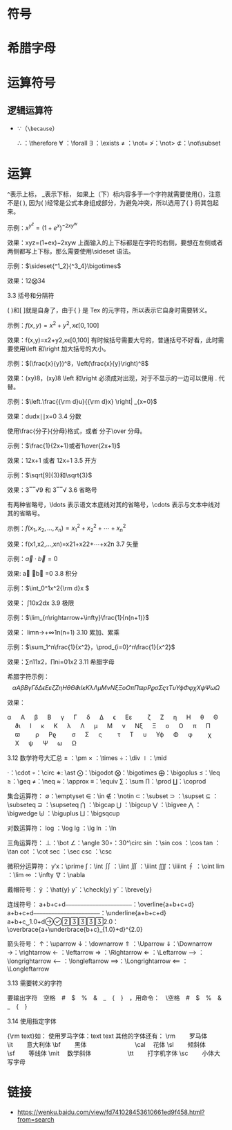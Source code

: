 # 符号

# 希腊字母

# 运算符号

## 逻辑运算符

- $\because$（`\because`）

  ∴ ：\therefore
  ∀ ：\forall
  ∃ ：\exists
  ≠ ：\not=
  ≯：\not>
  ⊄：\not\subset

# 运算

^表示上标，
\_表示下标，
如果上（下）标内容多于一个字符就需要使用{}，注意不是( ), 因为( )经常是公式本身组成部分，为避免冲突，所以选用了{ } 将其包起来。

示例：$x^{y^z}=(1+e^x)^{-2xy^w}$

效果：xyz=(1+ex)−2xyw
上面输入的上下标都是在字符的右侧，要想在左侧或者两侧都写上下标，那么需要使用\sideset 语法。

示例：$\sideset{^1_2}{^3_4}\bigotimes$

效果：12⨂34

3.3 括号和分隔符

( )和[ ]就是自身了，由于{ } 是 Tex 的元字符，所以表示它自身时需要转义。

示例：$f(x,y) = x^2 + y^2, x\epsilon[0,100]$

效果：f(x,y)=x2+y2,xϵ[0,100]
有时候括号需要大号的，普通括号不好看，此时需要使用\left 和\right 加大括号的大小。

示例：$(\frac{x}{y})^8，\left(\frac{x}{y}\right)^8$

效果：(xy)8，(xy)8
\left 和\right 必须成对出现，对于不显示的一边可以使用 . 代替。

示例：$\left.\frac{{\rm d}u}{{\rm d}x} \right| _{x=0}$

效果：dudx∣∣x=0
3.4 分数

使用\frac{分子}{分母}格式，或者 分子\over 分母。

示例：$\frac{1}{2x+1}或者1\over{2x+1}$

效果：12x+1 或者 12x+1
3.5 开方

示例：$\sqrt[9]{3}和\sqrt{3}$

效果：3‾‾√9 和 3‾‾√
3.6 省略号

有两种省略号，\ldots 表示语文本底线对其的省略号，\cdots 表示与文本中线对其的省略号。

示例：$f(x_1, x_2, \ldots, x_n)=x_1^2 + x_2^2+ \cdots + x_n^2$

效果：f(x1,x2,…,xn)=x21+x22+⋯+x2n
3.7 矢量

示例：$\vec{a} \cdot \vec{b}=0$

效果: a⃗ ⋅b⃗ =0
3.8 积分

示例：$\int_0^1x^2{\rm d}x $

效果： ∫10x2dx
3.9 极限

示例：$\lim_{n\rightarrow+\infty}\frac{1}{n(n+1)}$

效果： limn→+∞1n(n+1)
3.10 累加、累乘

示例：$\sum_1^n\frac{1}{x^2}，\prod_{i=0}^n\frac{1}{x^2}$

效果：∑n11x2，∏ni=01x2
3.11 希腊字母

希腊字符示例：$$\alpha　A　\beta　B　\gamma　\Gamma　\delta　\Delta　\epsilon　E \varepsilon　　\zeta　Z　\eta　H　\theta　\Theta　\vartheta \iota　I　\kappa　K　\lambda　\Lambda　\mu　M　\nu　N \xi　\Xi　o　O　\pi　\Pi　\varpi　　\rho　P \varrho　　\sigma　\Sigma　\varsigma　　\tau　T　\upsilon　\Upsilon \phi　\Phi　\varphi　　\chi　X　\psi　\Psi　\omega　\Omega$$

效果：

α 　 A 　 β 　 B 　 γ 　 Γ 　 δ 　 Δ 　 ϵ 　 Eε 　　 ζ 　 Z 　 η 　 H 　 θ 　 Θ 　 ϑι 　 I 　 κ 　 K 　 λ 　 Λ 　 μ 　 M 　 ν 　 Nξ 　 Ξ 　 o 　 O 　 π 　 Π 　 ϖ 　　 ρ 　 Pϱ 　　 σ 　 Σ 　 ς 　　 τ 　 T 　 υ 　 Υϕ 　 Φ 　 φ 　　 χ 　 X 　 ψ 　 Ψ 　 ω 　 Ω

3.12 数学符号大汇总
± ：\pm
× ：\times
÷：\div
∣：\mid

⋅：\cdot
∘：\circ
∗: \ast
⨀：\bigodot
⨂：\bigotimes
⨁：\bigoplus
≤：\leq
≥：\geq
≠：\neq
≈：\approx
≡：\equiv
∑：\sum
∏：\prod
∐：\coprod

集合运算符：
∅：\emptyset
∈：\in
∉：\notin
⊂：\subset
⊃ ：\supset
⊆ ：\subseteq
⊇ ：\supseteq
⋂ ：\bigcap
⋃ ：\bigcup
⋁ ：\bigvee
⋀ ：\bigwedge
⨄ ：\biguplus
⨆：\bigsqcup

对数运算符：
log ：\log
lg ：\lg
ln ：\ln

三角运算符：
⊥：\bot
∠：\angle
30∘：30^\circ
sin ：\sin
cos ：\cos
tan ：\tan
cot ：\cot
sec ：\sec
csc ：\csc

微积分运算符：
y′x：\prime
∫：\int
∬ ：\iint
∭ ：\iiint
⨌：\iiiint
∮ ：\oint
lim ：\lim
∞ ：\infty
∇：\nabla

戴帽符号：
ŷ ：\hat{y}
yˇ：\check{y}
y˘：\breve{y}

连线符号：
a+b+c+d⎯⎯⎯⎯⎯⎯⎯⎯⎯⎯⎯⎯⎯⎯⎯⎯⎯⎯⎯⎯⎯⎯：\overline{a+b+c+d}
a+b+c+d⎯⎯⎯⎯⎯⎯⎯⎯⎯⎯⎯⎯⎯⎯⎯⎯⎯⎯⎯⎯⎯⎯：\underline{a+b+c+d}
a+b+c⏟1.0+d2.0：\overbrace{a+\underbrace{b+c}\_{1.0}+d}^{2.0}

箭头符号：
↑：\uparrow
↓：\downarrow
⇑ ：\Uparrow
⇓：\Downarrow
→：\rightarrow
← ：\leftarrow
⇒ ：\Rightarrow
⇐ ：\Leftarrow
⟶ ：\longrightarrow
⟵ ：\longleftarrow
⟹：\Longrightarrow
⟸ ：\Longleftarrow

3.13 需要转义的字符

要输出字符　空格　#　$　%　&　_　{　}　，用命令：　\空格　#　\$　\%　\&　\_　{　}

3.14 使用指定字体

{\rm text}如：
使用罗马字体：text text
其他的字体还有：
\rm 　　罗马体　　　　　　　\it 　　意大利体
\bf 　　黑体　　　　　　　　\cal 　花体
\sl 　　倾斜体　　　　　　　\sf 　　等线体
\mit 　数学斜体　　　　　　\tt 　　打字机字体
\sc 　　小体大写字母

# 链接

- https://wenku.baidu.com/view/fd741028453610661ed9f458.html?from=search
